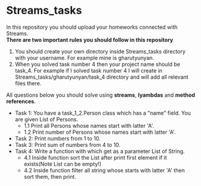 # Streams_tasks
In this repository you should upload your homeworks connected with Streams. <br />
**There are two important rules you should follow in this repository**
1. You should create your own directory inside Streams_tasks directory with your username. For example mine is gharutyunyan.
2. When you solved task number 4 then your project name should be task_4. For example if I solved task number 4 I will create in Streams_tasks/gharutyunyan/task_4 directory and will add all relevant files there.


All questions below you should solve using **streams**, **lyambdas** and **method references**.
- Task 1: You have a task_1_2.Person class which has a "name" field. You are given List of Persons.
    - 1.1 Print all Persons whose names start with latter 'A'.
    - 1.2 Print number of Persons whose names start with latter 'A'.
- Task 2: Print numbers from 1 to 10.
- Task 3: Print sum of numbers from 4 to 10.
- Task 4: Write a function with which get as a parameter List of String.
    - 4.1 Inside function sort the List after print first element if it exists(Note List can be empty!)
    - 4.2 Inside function filter all string whose starts with latter 'A' then sort them, then print.
